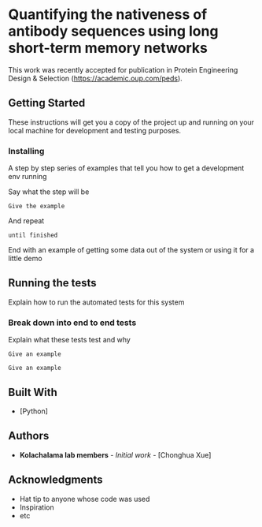 # Quantifying the nativeness of antibody sequences using long short-term memory networks

This work was recently accepted for publication in Protein Engineering Design & Selection (https://academic.oup.com/peds). 

## Getting Started

These instructions will get you a copy of the project up and running on your local machine for development and testing purposes.

### Installing

A step by step series of examples that tell you how to get a development env running

Say what the step will be

```
Give the example
```

And repeat

```
until finished
```

End with an example of getting some data out of the system or using it for a little demo

## Running the tests

Explain how to run the automated tests for this system

### Break down into end to end tests

Explain what these tests test and why

```
Give an example
```

```
Give an example
```

## Built With

* [Python]

## Authors

* **Kolachalama lab members** - *Initial work* - [Chonghua Xue]


## Acknowledgments

* Hat tip to anyone whose code was used
* Inspiration
* etc
